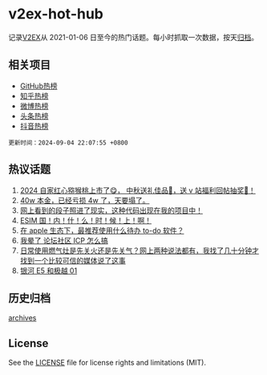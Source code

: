 # v2ex-hot-hub

 记录[V2EX](https://www.v2ex.com/)从 2021-01-06 日至今的热门话题。每小时抓取一次数据，按天[归档](archives)。
 
 ## 相关项目

- [GitHub热榜](https://github.com/snaildev/github-hot-hub)
- [知乎热榜](https://github.com/snaildev/zhihu-hot-hub)
- [微博热榜](https://github.com/snaildev/weibo-hot-hub)
- [头条热榜](https://github.com/snaildev/toutiao-hot-hub)
- [抖音热榜](https://github.com/snaildev/douyin-hot-hub)


 `更新时间：2024-09-04 22:07:55 +0800`

## 热议话题

1. [2024 自家红心猕猴桃上市了😋， 中秋送礼佳品🧺，送 v 站福利回帖抽奖🥝！](https://www.v2ex.com/t/1070103)
1. [40w 本金，已经亏损 4w 了，天要塌了。](https://www.v2ex.com/t/1070090)
1. [网上看到的段子照进了现实，这种代码出现在我的项目中！](https://www.v2ex.com/t/1070137)
1. [ESIM 国！内！什！么！时！候！上！啊！](https://www.v2ex.com/t/1070126)
1. [在 apple 生态下，最推荐使用什么待办 to-do 软件？](https://www.v2ex.com/t/1070063)
1. [我晕了 论坛社区 ICP 怎么搞](https://www.v2ex.com/t/1070101)
1. [日常使用燃气灶是先关火还是先关气？网上两种说法都有，我找了几十分钟才找到一个比较可信的媒体说了这事](https://www.v2ex.com/t/1070070)
1. [银河 E5 和极越 01](https://www.v2ex.com/t/1070104)

## 历史归档

[archives](archives)

## License

See the [LICENSE](LICENSE) file for license rights and limitations (MIT).
